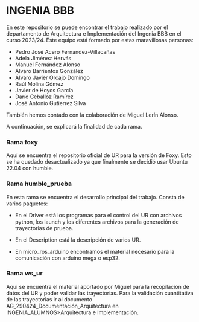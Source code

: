 # INGENIA BBB

En este repositorio se puede encontrar el trabajo realizado por el departamento de Arquitectura e Implementación del Ingenia BBB en el curso 2023/24. Este equipo está formado por estas maravillosas personas: 
- Pedro José Acero Fernandez-Villacañas
- Adela Jiménez Hervás
- Manuel Fernández Alonso
- Álvaro Barrientos González
- Álvaro Javier Orcajo Domingo
- Raúl Molina Gómez
- Javier de Hoyos García
- Darío Ceballoz Ramírez
- José Antonio Gutierrez Silva

También hemos contado con la colaboración de Miguel Lerín Alonso. 

A continuación, se explicará la finalidad de cada rama.

<h3>Rama foxy</h3>
Aquí se encuentra el repositorio oficial de UR para la versión de Foxy. Esto se ha quedado desactualizado ya que finalmente se decidió usar Ubuntu 22.04  con humble.

<h3>Rama humble_prueba</h3>
En esta rama se encuentra el desarrollo principal del trabajo. Consta de varios paquetes:

- En el Driver está los programas para el control del UR con archivos python, los launch y los diferentes archivos para la generación de trayectorias de prueba.

- En el Description está la descripción de varios UR.

- En micro_ros_arduino encontramos el material necesario para la comunicación con arduino mega o esp32.

<h3>Rama ws_ur</h3>
Aqui se encuentra el material aportado por Miguel para la recopilación de datos del UR y poder validar las trayectorias. Para la validación cuantitativa de las trayectorias ir al documento AG_290424_Documentación_Arquitectura en INGENIA_ALUMNOS>Arquitectura e Implementación.
